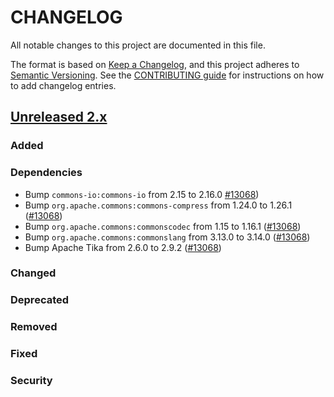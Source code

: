 # CHANGELOG
All notable changes to this project are documented in this file.

The format is based on [Keep a Changelog](https://keepachangelog.com/en/1.0.0/), and this project adheres to [Semantic Versioning](https://semver.org/spec/v2.0.0.html). See the [CONTRIBUTING guide](./CONTRIBUTING.md#Changelog) for instructions on how to add changelog entries.

## [Unreleased 2.x]
### Added

### Dependencies
- Bump `commons-io:commons-io` from 2.15 to 2.16.0 [#13068](https://github.com/opensearch-project/OpenSearch/pull/13068))
- Bump `org.apache.commons:commons-compress` from 1.24.0 to 1.26.1 ([#13068](https://github.com/opensearch-project/OpenSearch/pull/13068))
- Bump `org.apache.commons:commonscodec` from 1.15 to 1.16.1 ([#13068](https://github.com/opensearch-project/OpenSearch/pull/13068))
- Bump `org.apache.commons:commonslang` from 3.13.0 to 3.14.0 ([#13068](https://github.com/opensearch-project/OpenSearch/pull/13068))
- Bump Apache Tika from 2.6.0 to 2.9.2 ([#13068](https://github.com/opensearch-project/OpenSearch/pull/13068))

### Changed

### Deprecated

### Removed

### Fixed

### Security

[Unreleased 2.x]: https://github.com/opensearch-project/OpenSearch/compare/2.12...2.x
